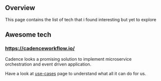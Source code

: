 ## Overview 

This page contains the list of tech that i found interesting but yet to explore

## Awesome tech

### https://cadenceworkflow.io/

Cadence looks a promising solution to implement microservice orchestration and event driven application. 

Have a look at [use-cases](https://cadenceworkflow.io/docs/use-cases/) page to understand what all it can do for us.